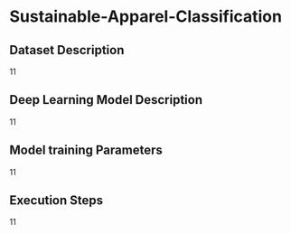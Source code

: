 # Sustainable-Apparel-Classification

## Dataset Description 

11

## Deep Learning Model Description

11

## Model training Parameters

11

## Execution Steps 

11


